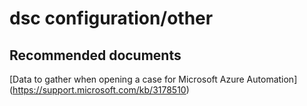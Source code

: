 
<properties
    pageTitle="dsc configuration/other"
    description="32501556DscConfigurationother"
    service="microsoft.automation"
    resource="automationaccounts"
    authors="adoyle"
    displayorder=""
    selfHelpType="generic"
    supportTopicIds="32501556"
    resourceTags=""
    productPesIds="15607"
    cloudEnvironments="public"
/>

# dsc configuration/other


## **Recommended documents**
[Data to gather when opening a case for Microsoft Azure Automation]
(https://support.microsoft.com/kb/3178510)